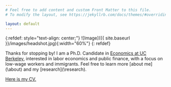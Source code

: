```yaml
---
# Feel free to add content and custom Front Matter to this file.
# To modify the layout, see https://jekyllrb.com/docs/themes/#overriding-theme-defaults

layout: default
---
```


{:refdef: style="text-align: center;"}
![Image]({{ site.baseurl }}/images/headshot.jpg){:width="60%"}
{: refdef}

Thanks for stopping by! I am a Ph.D. Candidate in [Economics at UC Berkeley](https://www.econ.berkeley.edu/), interested in labor economics and public finance, with a focus on low-wage workers and immigrants. Feel free to learn more [about me](\about\) and my [research](\research\). 


[Here is my CV.](cv_hernandez.pdf)